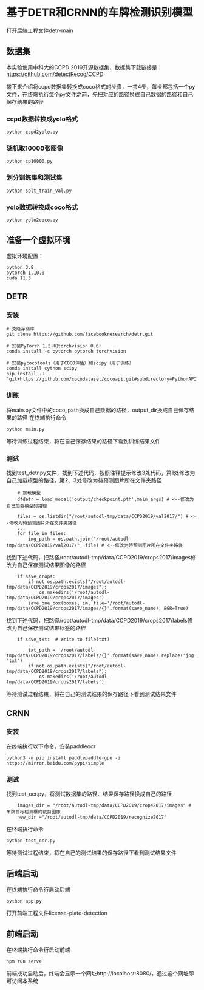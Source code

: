 # 基于DETR和CRNN的车牌检测识别模型
打开后端工程文件detr-main
## 数据集
本实验使用中科大的CCPD 2019开源数据集，数据集下载链接是：https://github.com/detectRecog/CCPD

接下来介绍将ccpd数据集转换成coco格式的步骤，一共4步，每步都包括一个py文件，在终端执行每个py文件之前，先把对应的路径换成自己数据的路径和自己保存结果的路径
### ccpd数据转换成yolo格式
```
python ccpd2yolo.py
```
### 随机取10000张图像
```
python cp10000.py
```
### 划分训练集和测试集
```
python splt_train_val.py
```
### yolo数据转换成coco格式
```
python yolo2coco.py
```
## 准备一个虚拟环境
虚拟环境配置：
```
python 3.8
pytorch 1.10.0
cuda 11.3
```
## DETR
### 安装
```
# 克隆存储库
git clone https://github.com/facebookresearch/detr.git
```
```
# 安装PyTorch 1.5+和torchvision 0.6+
conda install -c pytorch pytorch torchvision
```
```
# 安装pycocotools（用于COCO评估）和scipy（用于训练）
conda install cython scipy
pip install -U 'git+https://github.com/cocodataset/cocoapi.git#subdirectory=PythonAPI'
```
### 训练
将main.py文件中的coco_path换成自己数据的路径，output_dir换成自己保存结果的路径
在终端执行命令
```
python main.py
```
等待训练过程结束，将在自己保存结果的路径下看到训练结果文件
### 测试
找到test_detr.py文件，找到下述代码，按照注释提示修改3处代码，第1处修改为自己加载模型的路径，第2、3处修改为待预测图片所在文件夹路径
```
    # 加载模型
    dfdetr = load_model('output/checkpoint.pth',main_args) # <--修改为自己加载模型的路径
 
    files = os.listdir("/root/autodl-tmp/data/CCPD2019/val2017/") # <--修改为待预测图片所在文件夹路径
    ...
    for file in files:
        img_path = os.path.join("/root/autodl-tmp/data/CCPD2019/val2017/", file) # <--修改为待预测图片所在文件夹路径
```
找到下述代码，把路径/root/autodl-tmp/data/CCPD2019/crops2017/images修改为自己保存测试结果图像的路径
```
    if save_crops:
        if not os.path.exists("/root/autodl-tmp/data/CCPD2019/crops2017/images"):
            os.makedirs('/root/autodl-tmp/data/CCPD2019/crops2017/images')
        save_one_box(boxes, im, file='/root/autodl-tmp/data/CCPD2019/crops2017/images/{}'.format(save_name), BGR=True)
```
找到下述代码，把路径/root/autodl-tmp/data/CCPD2019/crops2017/labels修改为自己保存测试结果标签的路径
```
    if save_txt:  # Write to file(txt)
        ...
        txt_path = '/root/autodl-tmp/data/CCPD2019/crops2017/labels/{}'.format(save_name).replace('jpg', 'txt')
        if not os.path.exists("/root/autodl-tmp/data/CCPD2019/crops2017/labels"):
            os.makedirs('/root/autodl-tmp/data/CCPD2019/crops2017/labels')
```
等待测试过程结束，将在自己的测试结果的保存路径下看到测试结果文件
## CRNN
### 安装
在终端执行以下命令，安装paddleocr
```
python3 -m pip install paddlepaddle-gpu -i https://mirror.baidu.com/pypi/simple
```
### 测试
找到test_ocr.py，将测试数据集的路径、结果保存路径换成自己的路径
```
    images_dir = "/root/autodl-tmp/data/CCPD2019/crops2017/images" # 车牌目标检测框的裁剪图像
    new_dir ="/root/autodl-tmp/data/CCPD2019/recognize2017"
```
在终端执行命令
```
python test_ocr.py
```
等待测试过程结束，将在自己的测试结果的保存路径下看到测试结果文件
## 后端启动
在终端执行命令行启动后端
```
python app.py
```
打开前端工程文件license-plate-detection
## 前端启动
在终端执行命令行启动前端
```
npm run serve
```
前端成功启动后，终端会显示一个网址http://localhost:8080/，通过这个网址即可访问本系统